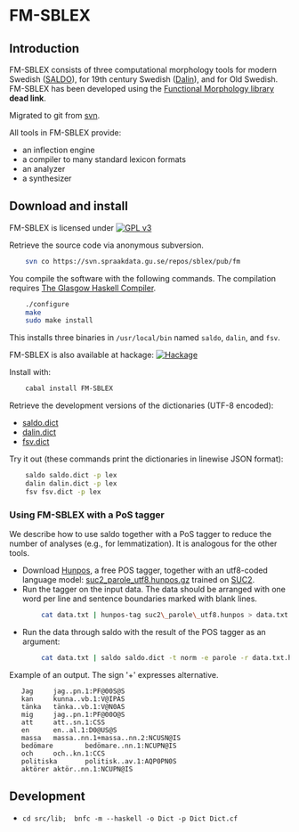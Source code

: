 # FM-SBLEX

## Introduction

FM-SBLEX consists of three computational morphology tools for modern Swedish ([SALDO](http://spraakbanken.gu.se/saldo)), for 19th century Swedish ([Dalin](http://spraakbanken.gu.se/forskning/swefn/dalin)), and for Old Swedish. FM-SBLEX has been developed using the [Functional Morphology library](http://www.cse.chalmers.se/alumni/markus/FM/) **dead link**.

Migrated to git from [svn](https://svn.spraakbanken.gu.se/repos/sblex/pub/fm/sblex).

All tools in FM-SBLEX provide:

* an inflection engine
* a compiler to many standard lexicon formats
* an analyzer
* a synthesizer

## Download and install

FM-SBLEX is licensed under
[![GPL v3](http://www.gnu.org/graphics/gplv3-127x51.png)](http://www.gnu.org/licenses/gpl.html)

Retrieve the source code via anonymous subversion.

```bash
    svn co https://svn.spraakdata.gu.se/repos/sblex/pub/fm
```

You compile the software with the following commands. The compilation requires [The Glasgow Haskell Compiler](http://www.haskell.org/ghc/).

```bash
    ./configure
    make
    sudo make install
```

This installs three binaries in `/usr/local/bin` named `saldo`, `dalin`, and `fsv`.

FM-SBLEX is also available at hackage: [![Hackage](https://img.shields.io/hackage/v/FM-SBLEX)](https://hackage.haskell.org/package/FM-SBLEX)

Install with:

```bash
    cabal install FM-SBLEX
```

Retrieve the development versions of the dictionaries (UTF-8 encoded):

* [saldo.dict](https://svn.spraakdata.gu.se/repos/sblex/pub/fm/dicts/saldo.dict)
* [dalin.dict](https://svn.spraakdata.gu.se/repos/sblex/pub/fm/dicts/dalin.dict)
* [fsv.dict](https://svn.spraakdata.gu.se/repos/sblex/pub/fm/dicts/fsv.dict)

Try it out (these commands print the dictionaries in linewise JSON format):

```bash
    saldo saldo.dict -p lex
    dalin dalin.dict -p lex
    fsv fsv.dict -p lex
```

### Using FM-SBLEX with a PoS tagger

We describe how to use saldo together with a PoS tagger to reduce the number of analyses (e.g., for lemmatization). It is analogous for the other tools.

* Download [Hunpos](http://code.google.com/p/hunpos/), a free POS tagger, together with an utf8-coded language model: [suc2\_parole\_utf8.hunpos.gz](http://demo.spraakdata.gu.se/markus/suc2_parole_utf8.hunpos.gz) trained on [SUC2](http://www.ling.su.se/staff/sofia/suc/suc.html).
* Run the tagger on the input data. The data should be arranged with one word per line and sentence boundaries marked with blank lines.

```bash
        cat data.txt | hunpos-tag suc2\_parole\_utf8.hunpos > data.txt.hunpos
```

* Run the data through saldo with the result of the POS tagger as an argument:

```bash
        cat data.txt | saldo saldo.dict -t norm -e parole -r data.txt.hunpos > data\_saldo.txt
```

Example of an output. The sign '+' expresses alternative.

```
   Jag     jag..pn.1:PF@00S@S
   kan     kunna..vb.1:V@IPAS
   tänka   tänka..vb.1:V@N0AS
   mig     jag..pn.1:PF@00O@S
   att     att..sn.1:CSS
   en      en..al.1:D0@US@S
   massa   massa..nn.1+massa..nn.2:NCUSN@IS
   bedömare        bedömare..nn.1:NCUPN@IS
   och     och..kn.1:CCS
   politiska       politisk..av.1:AQP0PN0S
   aktörer aktör..nn.1:NCUPN@IS
```

## Development

* `cd src/lib;  bnfc -m --haskell -o Dict -p Dict Dict.cf`

